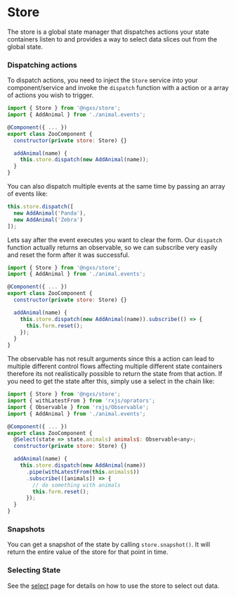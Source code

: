 # Store
The store is a global state manager that dispatches actions your state 
containers listen to and provides a way to select data slices out from
the global state.

### Dispatching actions
To dispatch actions, you need to inject the `Store` service into your component/service
and invoke the `dispatch` function with a action or a array of actions you wish to trigger.

```javascript
import { Store } from '@ngxs/store';
import { AddAnimal } from './animal.events';

@Component({ ... })
export class ZooComponent {
  constructor(private store: Store) {}

  addAnimal(name) {
    this.store.dispatch(new AddAnimal(name));
  }
}
```

You can also dispatch multiple events at the same time by passing an array of events like:

```javascript
this.store.dispatch([
  new AddAnimal('Panda'),
  new AddAnimal('Zebra')
]);
```

Lets say after the event executes you want to clear
the form. Our `dispatch` function actually returns an observable, so we can
subscribe very easily and reset the form after it was successful.

```javascript
import { Store } from '@ngxs/store';
import { AddAnimal } from './animal.events';

@Component({ ... })
export class ZooComponent {
  constructor(private store: Store) {}

  addAnimal(name) {
    this.store.dispatch(new AddAnimal(name)).subscribe(() => {
      this.form.reset();
    });
  }
}
```

The observable has not result arguments since this a action can lead
to multiple different control flows affecting multiple different state
containers therefore its not realistically possible to return the state
from that action. If you need to get the state after this, simply use a 
select in the chain like:

```javascript
import { Store } from '@ngxs/store';
import { withLatestFrom } from 'rxjs/oprators';
import { Observable } from 'rxjs/Observable';
import { AddAnimal } from './animal.events';

@Component({ ... })
export class ZooComponent {
  @Select(state => state.animals) animals$: Observable<any>;
  constructor(private store: Store) {}

  addAnimal(name) {
    this.store.dispatch(new AddAnimal(name))
      .pipe(withLatestFrom(this.animals$))
      .subscribe(([animals]) => {
        // do something with animals
        this.form.reset();
      });
  }
}
```

### Snapshots
You can get a snapshot of the state by calling `store.snapshot()`. It will return the entire
value of the store for that point in time.

### Selecting State
See the [select](select.md) page for details on how to use the store to select out data.
